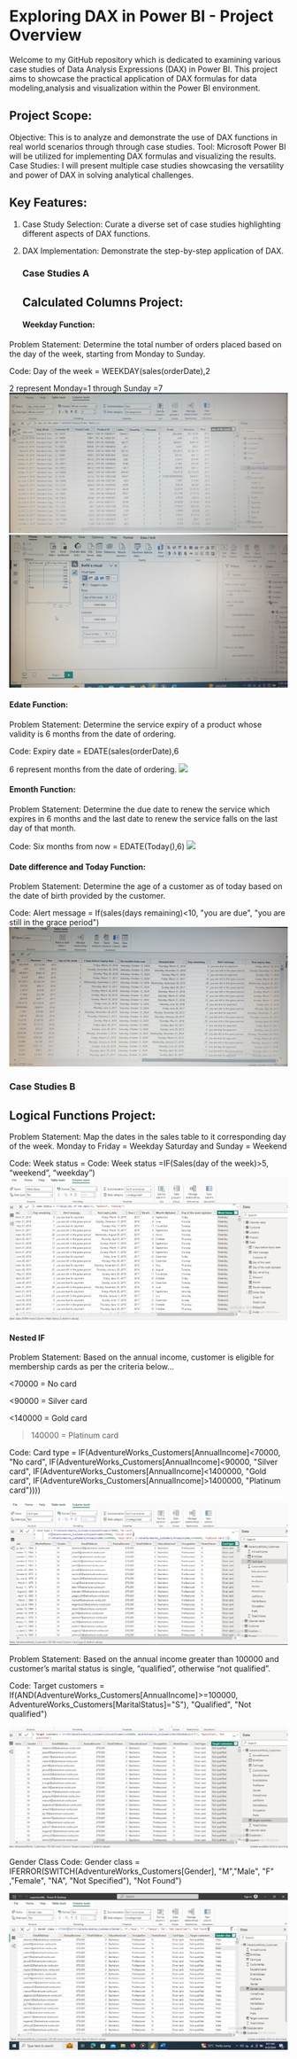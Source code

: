 # Exploring DAX in Power BI - Project Overview
Welcome to my GitHub repository which is dedicated to examining various case studies of Data Analysis Expressions (DAX) in Power BI. This project aims to showcase the practical application of DAX formulas for data modeling,analysis and visualization within the Power BI environment.

## Project Scope:
Objective: This is to analyze and demonstrate the use of DAX functions in real world scenarios through through case studies.
Tool: Microsoft Power BI will be utilized for implementing DAX formulas and visualizing the results.
Case Studies: I will present multiple case studies showcasing the versatility and power of DAX in solving analytical challenges.

## Key Features:
1. Case Study Selection: Curate a diverse set of case studies highlighting different aspects of DAX functions.
2. DAX Implementation: Demonstrate the step-by-step application of DAX.

   ### Case Studies A
   
   ## Calculated Columns Project:
   #### Weekday Function:
Problem Statement:
Determine the total number of orders placed based on the day of the week, starting from Monday to Sunday.

Code: Day of the week = WEEKDAY(sales(orderDate),2

2 represent Monday=1 through Sunday =7
![](Weekday_function1.jpg)  ![](Weekday_function2.jpg) 


   
  #### Edate Function:
Problem Statement:
Determine the service expiry of a product whose validity is 6 months from the date of ordering.

Code: Expiry date = EDATE(sales(orderDate),6

6 represent months from the date of ordering.
![](Edate_Expirydate&time.jpg)  


#### Emonth Function:
Problem Statement:
Determine the due date to renew the service which expires in 6 months and the last date to renew the service falls on the last day of that month.

Code: Six months from now = EDATE(Today(),6)
![](Edate_sixmonthsfromnow.jpg)  


#### Date difference and Today Function:
Problem Statement:
Determine the age of a customer as of today based on the date of birth provided by the customer.

Code: Alert message = If(sales(days remaining)<10, "you are due", "you are still in the grace period")
![](DAX_Calculations.jpg)  



### Case Studies B
   ## Logical Functions Project:

Problem Statement:
Map the dates in the sales table to it corresponding day of the week.
Monday to Friday = Weekday
Saturday and Sunday = Weekend

Code: Week status = Code: Week status =IF(Sales(day of the week)>5, “weekend”, “weekday”)
![](Week_status.png) 



#### Nested IF

Problem Statement: 
Based on the annual income, customer is eligible for membership cards as per the criteria below…

<70000 = No card

<90000 = Silver card

<140000 = Gold card 

>140000 = Platinum card

Code: Card type = IF(AdventureWorks_Customers[AnnualIncome]<70000, "No card", 
        IF(AdventureWorks_Customers[AnnualIncome]<90000, "Silver card",
        IF(AdventureWorks_Customers[AnnualIncome]<1400000, "Gold card", 
	IF(AdventureWorks_Customers[AnnualIncome]>1400000, "Platinum card"))))

  ![](Card_type.png) 


  Problem Statement: 
Based on the annual income greater than 100000 and customer’s marital status is single, “qualified”, otherwise “not qualified”.

Code: Target customers = If(AND(AdventureWorks_Customers[AnnualIncome]>=100000, AdventureWorks_Customers[MaritalStatus]="S"), "Qualified", "Not qualified")

![](Target_customer.png)


Gender Class
Code: Gender class = IFERROR(SWITCH(AdventureWorks_Customers[Gender], "M","Male", "F" ,"Female", "NA", "Not Specified"), "Not Found")

![](Gender_class.png)







 






